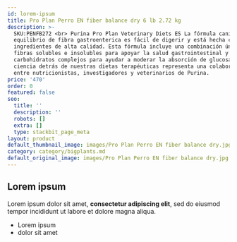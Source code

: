 ```yaml
---
id: lorem-ipsum
title: Pro Plan Perro EN fiber balance dry 6 lb 2.72 kg
description: >-
  SKU:PENFB272 <br> Purina Pro Plan Veterinary Diets ES La fórmula canina de
  equilibrio de fibra gastroenterica es fácil de digerir y está hecha con
  ingredientes de alta calidad. Esta fórmula incluye una combinación única de
  fibras solubles e insolubles para apoyar la salud gastrointestinal y
  carbohidratos complejos para ayudar a moderar la absorción de glucosa. La
  ciencia detrás de nuestras dietas terapéuticas representa una colaboración
  entre nutricionistas, investigadores y veterinarios de Purina.
price: '470'
order: 0
featured: false
seo:
  title: ''
  description: ''
  robots: []
  extra: []
  type: stackbit_page_meta
layout: product
default_thumbnail_image: images/Pro Plan Perro EN fiber balance dry.jpg
category: category/bigplants.md
default_original_image: images/Pro Plan Perro EN fiber balance dry.jpg
---
```

## Lorem ipsum

Lorem ipsum dolor sit amet, **consectetur adipiscing elit**, sed do eiusmod tempor incididunt ut labore et dolore magna aliqua.

- Lorem ipsum
- dolor sit amet